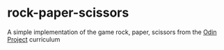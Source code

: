 # rock-paper-scissors
A simple implementation of the game rock, paper, scissors from the [Odin Project](https://www.theodinproject.com) curriculum
